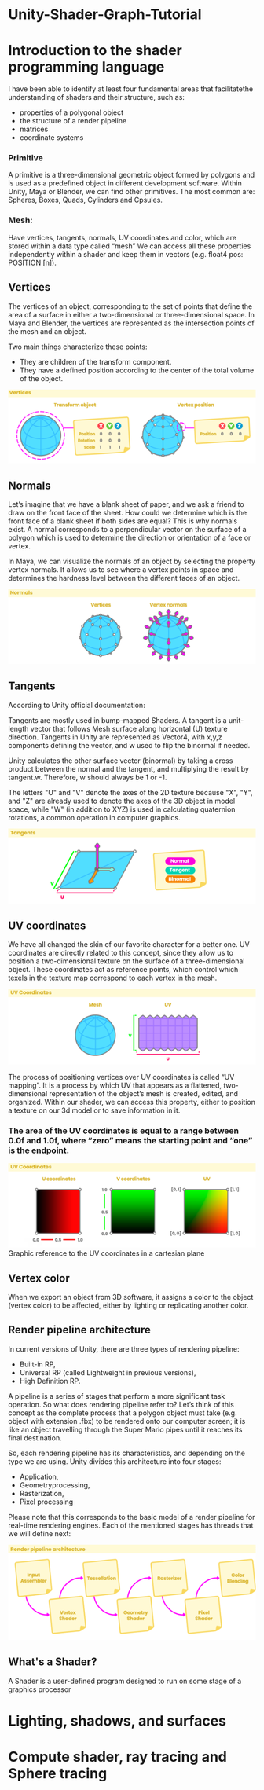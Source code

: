 # Unity-Shader-Graph-Tutorial
 
 
# Introduction to the shader programming language
 
 
I have been able to identify at least four fundamental areas that facilitatethe understanding of shaders and their structure, such as:

* properties of a polygonal object
* the structure of a render pipeline
* matrices
* coordinate systems
 
 ### Primitive
 A primitive is a three-dimensional geometric object formed by polygons and is used as a predefined object in different development software. Within Unity, Maya or Blender, we can find other primitives. The most common are: Spheres, Boxes, Quads, Cylinders and Cpsules.

### Mesh:
 Have vertices, tangents, normals, UV coordinates and color, which are stored within a data type called “mesh” 
We can access all these properties independently within a shader and keep them in vectors (e.g. float4 pos: POSITION [n]).

## Vertices

The vertices of an object, corresponding to the set of points that define the area of a surface in either a two-dimensional or three-dimensional space. In Maya and Blender, the vertices are represented as the intersection points of the mesh and an object. 

Two main things characterize these points:
*  They are children of the transform component.
*  They have a defined position according to the center of the total volume of the object.


![Vertices](git-images/Vertices.png?raw=true "Vertices")

 
## Normals

 Let’s imagine that we have a blank sheet of paper, and we ask a friend to draw on the front face of the sheet. How could we determine which is the front face of a blank sheet if both sides are equal? This is why normals exist. A normal corresponds to a perpendicular vector on the surface of a polygon which is used to determine the direction or orientation of a face or vertex.

In Maya, we can visualize the normals of an object by selecting the property vertex normals. It allows us to see where a vertex points in space and determines the hardness level between the different faces of an object.
 
 ![Normals](git-images/Normals.PNG?raw=true "Normals")
 
## Tangents

According to Unity official documentation: 

Tangents are mostly used in bump-mapped Shaders. A tangent is a unit-length vector that follows Mesh surface along horizontal (U) texture direction. Tangents in Unity are represented as Vector4, with x,y,z components defining the vector, and w used to flip the binormal if needed.

Unity calculates the other surface vector (binormal) by taking a cross product between the normal and the tangent, and multiplying the result by tangent.w. Therefore, w should always be 1 or -1.

 
 The letters "U" and "V" denote the axes of the 2D texture because "X", "Y", and "Z" are already used to denote the axes of the 3D object in model space, while "W" (in addition to XYZ) is used in calculating quaternion rotations, a common operation in computer graphics.
 
  ![Tangents](git-images/Tangents.png?raw=true "Tangents")
  
 ## UV coordinates 
 
 
 We have all changed the skin of our favorite character for a better one. UV coordinates are directly related to this concept, since they allow us to position a two-dimensional texture on the surface of a three-dimensional object. These coordinates act as reference points, which control which texels in the texture map correspond to each vertex in the mesh.
 
   ![UV](git-images/UV_01.png?raw=true "UVs")
   

The process of positioning vertices over UV coordinates is called “UV mapping”. It is a process by which UV that appears as a flattened, two-dimensional representation of the object’s mesh is created, edited, and organized. Within our shader, we can access this property, either to position a texture on our 3d model or to save information in it.


### The area of the UV coordinates is equal to a range between 0.0f and 1.0f, where “zero” means the starting point and “one” is the endpoint.

  ![UV](git-images/UV.png?raw=true "Graphic reference to the UV coordinates in a cartesian plane")
  <br />
 Graphic reference to the UV coordinates in a cartesian plane
 

## Vertex color

When we export an object from 3D software, it assigns a color to the object (vertex color) to be affected, either by lighting or replicating another color. 


## Render pipeline architecture

In current versions of Unity, there are three types of rendering pipeline: 

* Built-in RP,
* Universal RP (called Lightweight in previous versions),
* High Definition RP.

A pipeline is a series of stages that perform a more significant task operation. So what does rendering pipeline refer to? Let’s think of this concept as the complete process that a polygon object must take (e.g. object with extension .fbx) to be rendered onto our computer screen; it is like an object travelling through the Super Mario pipes until it reaches its final destination.

So, each rendering pipeline has its characteristics, and depending on the type we are using. Unity divides this architecture into four stages: 
* Application,
* Geometryprocessing,
* Rasterization,
* Pixel processing

Please note that this corresponds to the basic model of a render pipeline for real-time rendering engines. Each of the mentioned stages has threads that we will define next:

   ![UV](git-images/pipeline_architecture.png?raw=true "Render pipeline architecture")

## What's a Shader?
 
 A Shader is a user-defined program designed to run on some stage of a graphics processor
 
# Lighting, shadows, and surfaces

# Compute shader, ray tracing and Sphere tracing

